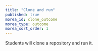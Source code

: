 ```yaml
---
title: "Clone and run"
published: true
morea_id: clone_outcome
morea_type: outcome
morea_sort_order: 1
---
```


Students will clone a repository and run it.
